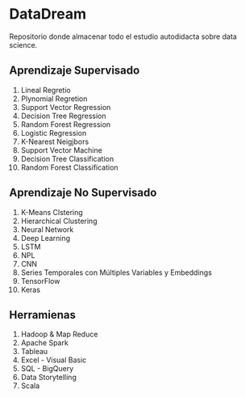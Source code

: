 # DataDream
Repositorio donde almacenar todo el estudio autodidacta sobre data science.

## Aprendizaje Supervisado
1. Lineal Regretio
2. Plynomial Regretion
3. Support Vector Regression
4. Decision Tree Regression
5. Random Forest Regression
6. Logistic Regression
7. K-Nearest Neigjbors
8. Support Vector Machine
9. Decision Tree Classification
10. Random Forest Classification

## Aprendizaje No Supervisado
1. K-Means Clstering
2. Hierarchical Clustering
3. Neural Network
4. Deep Learning
5. LSTM
6. NPL
7. CNN
8. Series Temporales con Múltiples Variables y Embeddings
9. TensorFlow
10. Keras

## Herramienas
1. Hadoop & Map Reduce
2. Apache Spark
3. Tableau
4. Excel - Visual Basic
5. SQL - BigQuery
6. Data Storytelling
7. Scala
